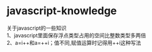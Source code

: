 # javascript-knowledge
关于javascript的一些知识<br>
1、javascript里面保存浮点类型占用的空间比整数类型多两倍 <br>
2、a=i++和a=++i；值不同,赋值运算时记得用++i这种写法<br>
